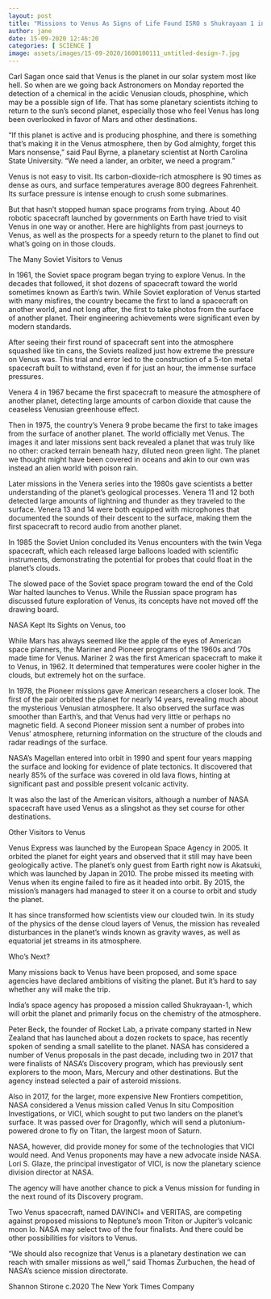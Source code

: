 ```yaml
---
layout: post
title: "Missions to Venus As Signs of Life Found ISRO s Shukrayaan 1 in Race for Next Trip to Hell Like Planet"
author: jane 
date: 15-09-2020 12:46:20 
categories: [ SCIENCE ] 
image: assets/images/15-09-2020/1600100111_untitled-design-7.jpg
---
```

Carl Sagan once said that Venus is the planet in our solar system most like hell. So when are we going back Astronomers on Monday reported the detection of a chemical in the acidic Venusian clouds, phosphine, which may be a possible sign of life. That has some planetary scientists itching to return to the sun’s second planet, especially those who feel Venus has long been overlooked in favor of Mars and other destinations.

“If this planet is active and is producing phosphine, and there is something that’s making it in the Venus atmosphere, then by God almighty, forget this Mars nonsense,” said Paul Byrne, a planetary scientist at North Carolina State University. “We need a lander, an orbiter, we need a program.”

Venus is not easy to visit. Its carbon-dioxide-rich atmosphere is 90 times as dense as ours, and surface temperatures average 800 degrees Fahrenheit. Its surface pressure is intense enough to crush some submarines.

But that hasn’t stopped human space programs from trying. About 40 robotic spacecraft launched by governments on Earth have tried to visit Venus in one way or another. Here are highlights from past journeys to Venus, as well as the prospects for a speedy return to the planet to find out what’s going on in those clouds.

The Many Soviet Visitors to Venus

In 1961, the Soviet space program began trying to explore Venus. In the decades that followed, it shot dozens of spacecraft toward the world sometimes known as Earth’s twin. While Soviet exploration of Venus started with many misfires, the country became the first to land a spacecraft on another world, and not long after, the first to take photos from the surface of another planet. Their engineering achievements were significant even by modern standards.

After seeing their first round of spacecraft sent into the atmosphere squashed like tin cans, the Soviets realized just how extreme the pressure on Venus was. This trial and error led to the construction of a 5-ton metal spacecraft built to withstand, even if for just an hour, the immense surface pressures.

Venera 4 in 1967 became the first spacecraft to measure the atmosphere of another planet, detecting large amounts of carbon dioxide that cause the ceaseless Venusian greenhouse effect.

Then in 1975, the country’s Venera 9 probe became the first to take images from the surface of another planet. The world officially met Venus. The images it and later missions sent back revealed a planet that was truly like no other: cracked terrain beneath hazy, diluted neon green light. The planet we thought might have been covered in oceans and akin to our own was instead an alien world with poison rain.

Later missions in the Venera series into the 1980s gave scientists a better understanding of the planet’s geological processes. Venera 11 and 12 both detected large amounts of lightning and thunder as they traveled to the surface. Venera 13 and 14 were both equipped with microphones that documented the sounds of their descent to the surface, making them the first spacecraft to record audio from another planet.

In 1985 the Soviet Union concluded its Venus encounters with the twin Vega spacecraft, which each released large balloons loaded with scientific instruments, demonstrating the potential for probes that could float in the planet’s clouds.

The slowed pace of the Soviet space program toward the end of the Cold War halted launches to Venus. While the Russian space program has discussed future exploration of Venus, its concepts have not moved off the drawing board.

NASA Kept Its Sights on Venus, too

While Mars has always seemed like the apple of the eyes of American space planners, the Mariner and Pioneer programs of the 1960s and ’70s made time for Venus. Mariner 2 was the first American spacecraft to make it to Venus, in 1962. It determined that temperatures were cooler higher in the clouds, but extremely hot on the surface.

In 1978, the Pioneer missions gave American researchers a closer look. The first of the pair orbited the planet for nearly 14 years, revealing much about the mysterious Venusian atmosphere. It also observed the surface was smoother than Earth’s, and that Venus had very little or perhaps no magnetic field. A second Pioneer mission sent a number of probes into Venus’ atmosphere, returning information on the structure of the clouds and radar readings of the surface.

NASA’s Magellan entered into orbit in 1990 and spent four years mapping the surface and looking for evidence of plate tectonics. It discovered that nearly 85% of the surface was covered in old lava flows, hinting at significant past and possible present volcanic activity.

It was also the last of the American visitors, although a number of NASA spacecraft have used Venus as a slingshot as they set course for other destinations.

Other Visitors to Venus

Venus Express was launched by the European Space Agency in 2005. It orbited the planet for eight years and observed that it still may have been geologically active. The planet’s only guest from Earth right now is Akatsuki, which was launched by Japan in 2010. The probe missed its meeting with Venus when its engine failed to fire as it headed into orbit. By 2015, the mission’s managers had managed to steer it on a course to orbit and study the planet.

It has since transformed how scientists view our clouded twin. In its study of the physics of the dense cloud layers of Venus, the mission has revealed disturbances in the planet’s winds known as gravity waves, as well as equatorial jet streams in its atmosphere.

Who’s Next?

Many missions back to Venus have been proposed, and some space agencies have declared ambitions of visiting the planet. But it’s hard to say whether any will make the trip.

India’s space agency has proposed a mission called Shukrayaan-1, which will orbit the planet and primarily focus on the chemistry of the atmosphere.

Peter Beck, the founder of Rocket Lab, a private company started in New Zealand that has launched about a dozen rockets to space, has recently spoken of sending a small satellite to the planet. NASA has considered a number of Venus proposals in the past decade, including two in 2017 that were finalists of NASA’s Discovery program, which has previously sent explorers to the moon, Mars, Mercury and other destinations. But the agency instead selected a pair of asteroid missions.

Also in 2017, for the larger, more expensive New Frontiers competition, NASA considered a Venus mission called Venus In situ Composition Investigations, or VICI, which sought to put two landers on the planet’s surface. It was passed over for Dragonfly, which will send a plutonium-powered drone to fly on Titan, the largest moon of Saturn.

NASA, however, did provide money for some of the technologies that VICI would need. And Venus proponents may have a new advocate inside NASA. Lori S. Glaze, the principal investigator of VICI, is now the planetary science division director at NASA.

The agency will have another chance to pick a Venus mission for funding in the next round of its Discovery program.

Two Venus spacecraft, named DAVINCI+ and VERITAS, are competing against proposed missions to Neptune’s moon Triton or Jupiter’s volcanic moon Io. NASA may select two of the four finalists. And there could be other possibilities for visitors to Venus.

“We should also recognize that Venus is a planetary destination we can reach with smaller missions as well,” said Thomas Zurbuchen, the head of NASA’s science mission directorate.

Shannon Stirone c.2020 The New York Times Company